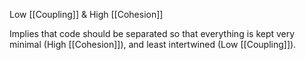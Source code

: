 Low [[Coupling]] & High [[Cohesion]]

Implies that code should be separated so that everything is kept very minimal (High [[Cohesion]]), and least intertwined (Low [[Coupling]]).

